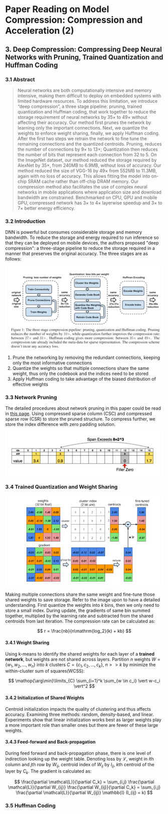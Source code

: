 # Paper Reading on Model Compression: Compression and Acceleration (2)

## 3. Deep Compression: Compressing Deep Neural Networks with Pruning, Trained Quantization and Huffman Coding

### 3.1 Abstract

> Neural networks are both computationally intensive and memory intensive, making them difficult to deploy on embedded systems with limited hardware resources. To address this limitation, we introduce “deep compression”, a three stage pipeline: pruning, trained quantization and Huffman coding, that work together to reduce the storage requirement of neural networks by 35× to 49× without affecting their accuracy. Our method first prunes the network by learning only the important connections. Next, we quantize the weights to enforce weight sharing, finally, we apply Huffman coding. After the first two steps we retrain the network to fine tune the remaining connections and the quantized centroids. Pruning, reduces the number of connections by 9× to 13×; Quantization then reduces the number of bits that represent each connection from 32 to 5. On the ImageNet dataset, our method reduced the storage required by AlexNet by 35×, from 240MB to 6.9MB, without loss of accuracy. Our method reduced the size of VGG-16 by 49× from 552MB to 11.3MB, again with no loss of accuracy. This allows fitting the model into on-chip SRAM cache rather than off-chip DRAM memory. Our compression method also facilitates the use of complex neural networks in mobile applications where application size and download bandwidth are constrained. Benchmarked on CPU, GPU and mobile GPU, compressed network has 3× to 4× layerwise speedup and 3× to 7× better energy efficiency.

### 3.2 Introduction

DNN is powerful but consumes considerable storage and memory bandwidth. To reduce the storage and energy required to run inference so that they can be deployed on mobile devices, the authors proposed "deep compression": a three-stage pipeline to reduce the storage required in a manner that preserves the original accuracy. The three stages are as follows:

![The Three Stage Compression Pipeline](../images/three_stage_compression_pipeline.png)

1. Prune the networking by removing the redundant connections, keeping only the most informative connections
2. Quantize the weights so that multiple connections share the same weight, thus only the codebook and the indices need to be stored
3. Apply Huffman coding to take advantage of the biased distribution of effective weights

### 3.3 Network Pruning

The detailed procedures about network pruning in this paper could be read in [this page](paper_reading_on_model_compression.html). Using compressed sparse column (CSC) and compressed sparse row (CSR) to store the pruned structure. To compress further, we store the index difference with zero padding solution.

![Representing the matrix sparsity with relative index. Padding filter zero to prevent overflow](../images/zero_padding.png)

### 3.4 Trained Quantization and Weight Sharing

![Weight sharing by scalar quantization (top) and centroids fine-tuning (bottom)](../images/quantization_and_weight_sharing.png)

Making multiple connections share the same weight and fine-tune those shared weights to save storage. Refer to the image upon to have a detailed understanding. First quantize the weights into $k$ bins, then we only need to store a small index. During update, the gradients of same bin summed together, multiplied by the learning rate and subtracted from the shared centroids from last iteration. The compression rate can be calculated as:

$$
r = \frac{nb}{n\mathrm{log_2}(k) + kb}
$$

#### 3.4.1 Weight Sharing

Using k-means to identify the shared weights for each layer of a **trained network**, but weights are not shared across layers. Partition $n$ weights $W = \{w_1, w_2, \dots, w_n\}$ into $k$ clusters $C = \{c_1, c_2, \dots, c_k\}$, $n>>k$ by minimize the within-cluster sum of squares(WCSS):

$$
\mathop{\arg\min}\limits_{C} \sum_{i=1}^k \sum_{w \in c_i} \vert w-c_i \vert^2
$$

#### 3.4.2 Initialization of Shared Weights

Centroid initialization impacts the quality of clustering and thus affects accuracy. Examining three methods: random, density-based, and linear. Experiments show that linear initialization works best as larger weights play a more important role than smaller ones but there are fewer of these large weights.

#### 3.4.3 Feed-forward and Back-propagation

During feed forward and back-propagation phase, there is one level of indirection looking up the weight table. Denoting loss by $\mathcal{L}$, weight in $i$th column and $j$th row by $W_{ij}$, centroid index of $W_{ij}$ by $I_{ij}$, $k$th centroid of the layer by $C_k$. The gradient is calculated as:

$$
\frac{\partial \mathcal{L}}{\partial C_k} = \sum_{i,j} \frac{\partial \mathcal{L}}{\partial W_{ij}} \frac{\partial W_{ij}}{\partial C_k} = \sum_{i,j} \frac{\partial \mathcal{L}}{\partial W_{ij}} \mathbb{I} (I_{ij} = k)
$$

### 3.5 Huffman Coding

